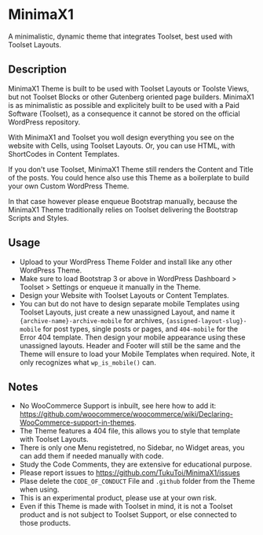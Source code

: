 # MinimaX1

A minimalistic, dynamic theme that integrates Toolset, best used with Toolset Layouts.

## Description

MinimaX1 Theme is built to be used with Toolset Layouts or Toolste Views, but not Toolset Blocks or other Gutenberg oriented page builders.
MinimaX1 is as minimalistic as possible and explicitely built to be used with a Paid Software (Toolset), as a consequence it cannot be stored on the official WordPress repository.

With MinimaX1 and Toolset you woll design everything you see on the website with Cells, using Toolset Layouts.
Or, you can use HTML, with ShortCodes in Content Templates.

If you don't use Toolset, MinimaX1 Theme still renders the Content and Title of the posts.
You could hence also use this Theme as a boilerplate to build your own Custom WordPress Theme.

In that case however please enqueue Bootstrap manually, because the MinimaX1 Theme traditionally relies on Toolset delivering the Bootstrap Scripts and Styles.

## Usage

- Upload to your WordPress Theme Folder and install like any other WordPress Theme.
- Make sure to load Bootstrap 3 or above in WordPress Dashboard > Toolset > Settings or enqueue it manually in the Theme. 
- Design your Website with Toolset Layouts or Content Templates.
- You can but do not have to design separate mobile Templates using Toolset Layouts, just create a new unassigned Layout, and name it `{archive-name}-archive-mobile` for archives, `{assigned-layout-slug}-mobile` for post types, single posts or pages, and `404-mobile` for the Error 404 template. Then design your mobile appearance using these unassigned layouts. Header and Footer will still be the same and the Theme will ensure to load your Mobile Templates when required. Note, it only recognizes what `wp_is_mobile()` can.

## Notes

- No WooCommerce Support is inbuilt, see here how to add it: https://github.com/woocommerce/woocommerce/wiki/Declaring-WooCommerce-support-in-themes.
- The Theme features a 404 file, this allows you to style that template with Toolset Layouts.
- There is only one Menu registetred, no Sidebar, no Widget areas, you can add them if needed manually with code.
- Study the Code Comments, they are extensive for educational purpose.
- Please report issues to https://github.com/TukuToi/MinimaX1/issues
- Plase delete the `CODE_OF_CONDUCT` File and `.github` folder from the Theme when using.
- This is an experimental product, please use at your own risk.
- Even if this Theme is made with Toolset in mind, it is not a Toolset product and is not subject to Toolset Support, or else connected to those products. 
